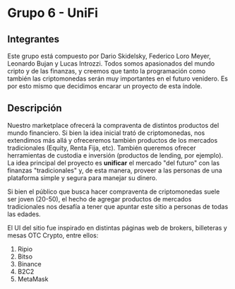 # Grupo 6 - UniFi

## Integrantes
Este grupo está compuesto por Dario Skidelsky, Federico Loro Meyer, Leonardo Bujan y Lucas Introzzi. Todos somos apasionados del mundo cripto y de las finanzas, y creemos que tanto la programación como también las criptomonedas serán muy importantes en el futuro venidero. Es por esto mismo que decidimos encarar un proyecto de esta índole.
## Descripción
Nuestro marketplace ofrecerá la compraventa de distintos productos del mundo financiero. Si bien la idea inicial trató de criptomonedas, nos extendimos más allá y ofreceremos también productos de los mercados tradicionales (Equity, Renta Fija, etc).
También queremos ofrecer herramientas de custodia e inversión (productos de lending, por ejemplo).
La idea principal del proyecto es **unificar** el mercado "del futuro" con las finanzas "tradicionales" y, de esta manera, proveer a las personas de una plataforma simple y segura para manejar su dinero.

Si bien el público que busca hacer compraventa de criptomonedas suele ser joven (20-50), el hecho de agregar productos de mercados tradicionales nos desafía a tener que apuntar este sitio a personas de todas las edades.

El UI del sitio fue inspirado en distintas páginas web de brokers, billeteras y mesas OTC Crypto, entre ellos:

1. Ripio
2. Bitso
3. Binance
4. B2C2
5. MetaMask